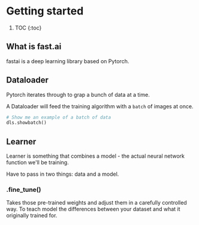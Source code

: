 # Getting started

1. TOC
{:toc}

## What is fast.ai

fastai is a deep learning library based on Pytorch.

## Dataloader

Pytorch iterates through to grap a bunch of data at a time.

A Dataloader will feed the training algorithm with a `batch` of images at once.

```python
# Show me an example of a batch of data
dls.showbatch()
```

## Learner

Learner is something that combines a model - the actual neural network function we'll be training.

Have to pass in two things: data and a model.
### .fine_tune()

Takes those pre-trained weights and adjust them in a carefully controlled way. To teach model the differences between your dataset and what it originally trained for. 